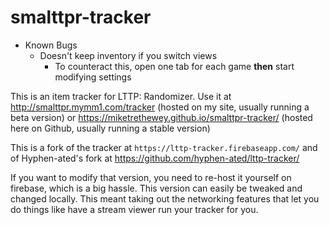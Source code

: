 # smalttpr-tracker

* Known Bugs
  * Doesn't keep inventory if you switch views
    * To counteract this, open one tab for each game **then** start modifying settings

This is an item tracker for LTTP: Randomizer. Use it at http://smalttpr.mymm1.com/tracker (hosted on my site, usually running a beta version) or https://miketrethewey.github.io/smalttpr-tracker/ (hosted here on Github, usually running a stable version)

This is a fork of the tracker at ```https://lttp-tracker.firebaseapp.com/``` and of Hyphen-ated's fork at https://github.com/hyphen-ated/lttp-tracker/

If you want to modify that version, you need to re-host it yourself on firebase, which is a big hassle. This version can easily be tweaked and changed locally. This meant taking out the networking features that let you do things like have a stream viewer run your tracker for you.
